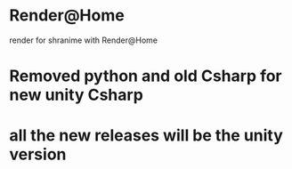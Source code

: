# Render@Home
render for shranime with Render@Home

<h1>Removed python and old Csharp for new unity Csharp</h1>
<h1>all the new releases will be the unity version</h1>
